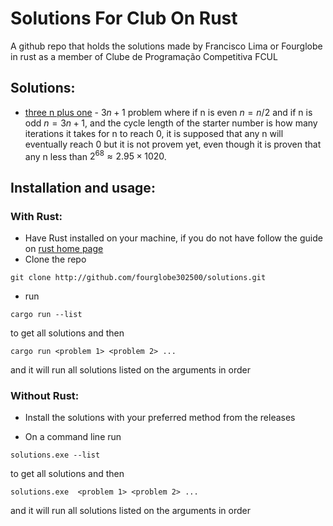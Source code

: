 # Solutions For Club On Rust

A github repo that holds the solutions made by Francisco Lima or Fourglobe in rust as a member of Clube de Programação Competitiva FCUL

## Solutions:

- [three n plus one](https://github.com/fourglobe302500/solutions/blob/master/src/problems/three_n_plus_one.rs) - $3n + 1$ problem where if n is even $n = n/2$ and if n is odd $n = 3n+1$, and the cycle length of the starter number is how many iterations it takes for n to reach 0, it is supposed that any n will eventually reach 0 but it is not provem yet, even though it is proven that any n less than $2^{68} ≈ 2.95×1020$.

## Installation and usage:

### With Rust:

- Have Rust installed on your machine, if you do not have follow the guide on [rust home page](https://www.rust-lang.org/tools/install)
- Clone the repo

```
git clone http://github.com/fourglobe302500/solutions.git
```

- run

```
cargo run --list
```

to get all solutions and then

```
cargo run <problem 1> <problem 2> ...
```

and it will run all solutions listed on the arguments in order

### Without Rust:

- Install the solutions with your preferred method from the releases

- On a command line run
```
solutions.exe --list
```

to get all solutions and then

```
solutions.exe  <problem 1> <problem 2> ...
```

and it will run all solutions listed on the arguments in order
